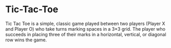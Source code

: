 # Tic-Tac-Toe
Tic Tac Toe is a simple, classic game played between two players (Player X and Player O) who take turns marking spaces in a 3×3 grid. The player who succeeds in placing three of their marks in a horizontal, vertical, or diagonal row wins the game.
